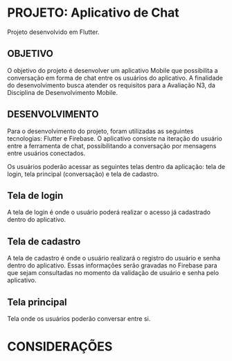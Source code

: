 # PROJETO: Aplicativo de Chat

Projeto desenvolvido em Flutter.


## OBJETIVO
O objetivo do projeto é desenvolver um aplicativo Mobile que possibilita a conversação em forma de chat entre os usuários do aplicativo.
A finalidade do desenvolvimento busca atender os requisitos para a Avaliação N3, da Disciplina de Desenvolvimento Mobile.

## DESENVOLVIMENTO
Para o desenvolvimento do projeto, foram utilizadas as seguintes tecnologias: Flutter e Firebase. O aplicativo consiste na iteração do usuário entre a ferramenta de chat, possibilitando a conversação por mensagens entre usuários conectados.

Os usuários poderão acessar as seguintes telas dentro da aplicação: tela de login, tela principal (conversação) e tela de cadastro.

## Tela de login
A tela de login é onde o usuário poderá realizar o acesso já cadastrado dentro do aplicativo.

## Tela de cadastro
A tela de cadastro é onde o usuário realizará o registro do usuário e senha dentro do aplicativo. Essas informações serão gravadas no Firebase para que sejam consultadas no momento da validação de usuário e senha pelo aplicativo.

## Tela principal
Tela onde os usuários poderão conversar entre si.

# CONSIDERAÇÕES
